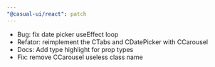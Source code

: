 ```yaml
---
"@casual-ui/react": patch
---
```


- Bug: fix date picker useEffect loop
- Refator: reimplement the CTabs and CDatePicker with CCarousel
- Docs: Add type highlight for prop types
- Fix: remove CCarousel useless class name
